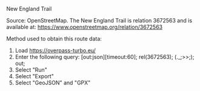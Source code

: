 New England Trail

Source: OpenStreetMap. The New England Trail is relation 3672563 and is available at: https://www.openstreetmap.org/relation/3672563

Method used to obtain this route data:

1. Load https://overpass-turbo.eu/
2. Enter the following query:
    [out:json][timeout:60];
    rel(3672563);
    (._;>>;);
    out;
3. Select "Run"
4. Select "Export"
5. Select "GeoJSON" and "GPX"
